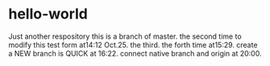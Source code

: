 # hello-world
Just another respository
this is a branch of master.
the second time to modify this test form at14:12 Oct.25.
the third.
the forth time at15:29.
create a NEW branch is QUICK at 16:22.
connect native branch and origin at 20:00.

